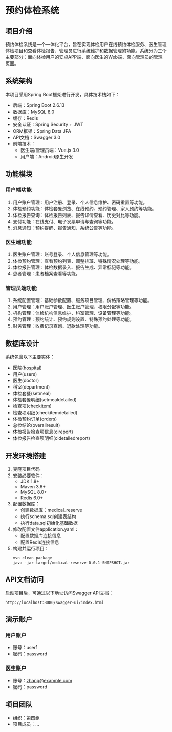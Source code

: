 # 预约体检系统

## 项目介绍

预约体检系统是一个一体化平台，旨在实现体检用户在线预约体检服务、医生管理体检项目和查看体检报告、管理员进行系统维护和数据管理的功能。系统分为三个主要部分：面向体检用户的安卓APP端、面向医生的Web端、面向管理员的管理页面。

## 系统架构

本项目采用Spring Boot框架进行开发，具体技术栈如下：

- 后端：Spring Boot 2.6.13
- 数据库：MySQL 8.0
- 缓存：Redis
- 安全认证：Spring Security + JWT
- ORM框架：Spring Data JPA
- API文档：Swagger 3.0
- 前端技术：
  - 医生端/管理员端：Vue.js 3.0
  - 用户端：Android原生开发

## 功能模块

### 用户端功能

1. 用户账户管理：用户注册、登录、个人信息维护、密码重置等功能。
2. 体检预约功能：体检套餐浏览、在线预约、预约管理、家人预约等功能。
3. 体检报告查询：体检报告列表、报告详情查看、历史对比等功能。
4. 支付功能：在线支付、电子发票申请与查询等功能。
5. 消息通知：预约提醒、报告通知、系统公告等功能。

### 医生端功能

1. 医生账户管理：账号登录、个人信息管理等功能。
2. 体检预约管理：查看预约列表、调整排班、特殊情况处理等功能。
3. 体检报告管理：体检数据录入、报告生成、异常标记等功能。
4. 患者管理：患者档案查看等功能。

### 管理员端功能

1. 系统配置管理：基础参数配置、服务项目管理、价格策略管理等功能。
2. 用户管理：用户账户管理、医生账户管理、权限分配等功能。
3. 机构管理：体检机构信息维护、科室管理、设备管理等功能。
4. 预约管理：预约统计、预约规则设置、特殊预约处理等功能。
5. 财务管理：收费记录查询、退款处理等功能。

## 数据库设计

系统包含以下主要实体：

- 医院(hospital)
- 用户(users)
- 医生(doctor)
- 科室(department)
- 体检套餐(setmeal)
- 体检套餐明细(setmealdetailed)
- 检查项(checkitem)
- 检查项明细(checkitemdetailed)
- 体检预约订单(orders)
- 总检结论(overallresult)
- 体检报告检查项信息(cireport)
- 体检报告检查项明细(cidetailedreport)

## 开发环境搭建

1. 克隆项目代码
2. 安装必要软件：
   - JDK 1.8+
   - Maven 3.6+
   - MySQL 8.0+
   - Redis 6.0+
3. 配置数据库：
   - 创建数据库：medical_reserve
   - 执行schema.sql创建表结构
   - 执行data.sql初始化基础数据
4. 修改配置文件application.yaml：
   - 配置数据库连接信息
   - 配置Redis连接信息
5. 构建并运行项目：
   ```
   mvn clean package
   java -jar target/medical-reserve-0.0.1-SNAPSHOT.jar
   ```

## API文档访问

启动项目后，可通过以下地址访问Swagger API文档：
```
http://localhost:8080/swagger-ui/index.html
```

## 演示账户

### 用户账户
- 账号：user1
- 密码：password

### 医生账户
- 账号：zhang@example.com
- 密码：password

## 项目团队

- 组织：第四组
- 项目成员：... 